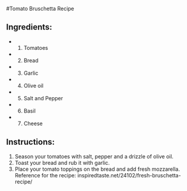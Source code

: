 #Tomato Bruschetta Recipe
## Ingredients:
- 1. Tomatoes
- 2. Bread
- 3. Garlic
- 4. Olive oil
- 5. Salt and Pepper
- 6. Basil
- 7. Cheese
## Instructions:
1. Season your tomatoes with salt, pepper and a drizzle of olive oil.
2. Toast your bread and rub it with garlic.
3. Place your tomato toppings on the bread and add fresh mozzarella.
Reference for the recipe: inspiredtaste.net/24102/fresh-bruschetta-recipe/

